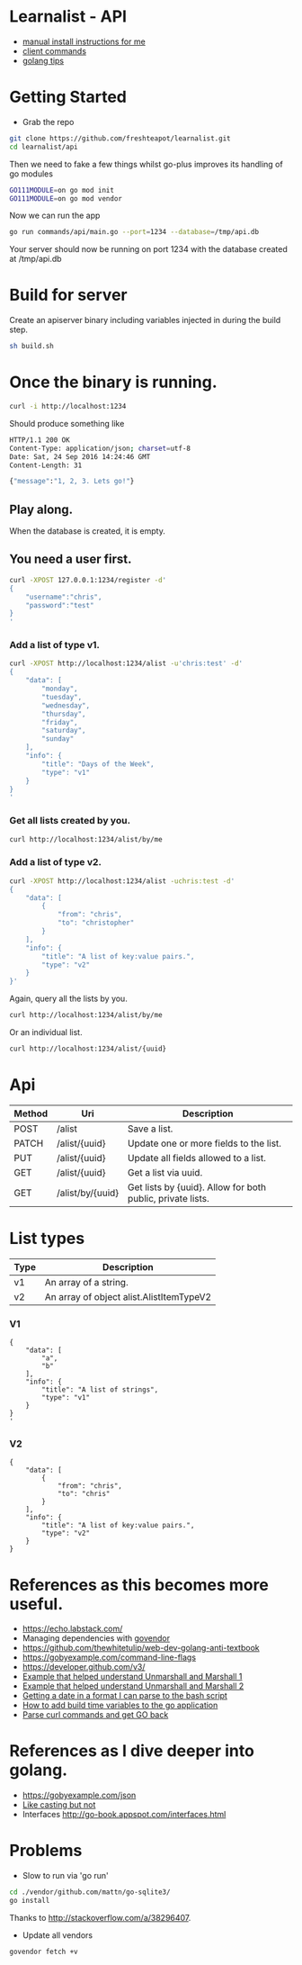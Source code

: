 # Learnalist - API

* [manual install instructions for me](./doc/INSTALL.md)
* [client commands](./doc/client.md)
* [golang tips](./doc/tips.md)

# Getting Started

* Grab the repo
```sh
git clone https://github.com/freshteapot/learnalist.git
cd learnalist/api
```
Then we need to fake a few things whilst go-plus improves its handling of go modules
```sh
GO111MODULE=on go mod init
GO111MODULE=on go mod vendor
```
Now we can run the app
```sh
go run commands/api/main.go --port=1234 --database=/tmp/api.db
```
Your server should now be running on port 1234 with the database created at /tmp/api.db


# Build for server
Create an apiserver binary including variables injected in during the build step.
```sh
sh build.sh
```

# Once the binary is running.
```sh
curl -i http://localhost:1234
```

Should produce something like
```sh
HTTP/1.1 200 OK
Content-Type: application/json; charset=utf-8
Date: Sat, 24 Sep 2016 14:24:46 GMT
Content-Length: 31

{"message":"1, 2, 3. Lets go!"}
```

## Play along.
When the database is created, it is empty.

## You need a user first.
```sh
curl -XPOST 127.0.0.1:1234/register -d'
{
    "username":"chris",
    "password":"test"
}
'
```

### Add a list of type v1.

```sh
curl -XPOST http://localhost:1234/alist -u'chris:test' -d'
{
    "data": [
        "monday",
        "tuesday",
        "wednesday",
        "thursday",
        "friday",
        "saturday",
        "sunday"
    ],
    "info": {
        "title": "Days of the Week",
        "type": "v1"
    }
}
'
```

### Get all lists created by you.
```sh
curl http://localhost:1234/alist/by/me
```

### Add a list of type v2.

```sh
curl -XPOST http://localhost:1234/alist -uchris:test -d'
{
    "data": [
        {
            "from": "chris",
            "to": "christopher"
        }
    ],
    "info": {
        "title": "A list of key:value pairs.",
        "type": "v2"
    }
}'
```

Again, query all the lists by you.
```sh
curl http://localhost:1234/alist/by/me
```

Or an individual list.
```sh
curl http://localhost:1234/alist/{uuid}
```

# Api

| Method | Uri | Description |
| --- | --- | --- |
| POST | /alist | Save a list. |
| PATCH | /alist/{uuid} | Update one or more fields to the list. |
| PUT | /alist/{uuid} | Update all fields allowed to a list. |
| GET | /alist/{uuid} | Get a list via uuid. |
| GET | /alist/by/{uuid} | Get lists by {uuid}. Allow for both public, private lists. |



# List types

| Type | Description |
| --- | --- |
| v1 | An array of a string.|
| v2 | An array of object alist.AlistItemTypeV2 |

### V1

```
{
    "data": [
        "a",
        "b"
    ],
    "info": {
        "title": "A list of strings",
        "type": "v1"
    }
}
'
```

### V2

```
{
    "data": [
        {
            "from": "chris",
            "to": "chris"
        }
    ],
    "info": {
        "title": "A list of key:value pairs.",
        "type": "v2"
    }
}
```

# References as this becomes more useful.

* https://echo.labstack.com/
* Managing dependencies with [govendor](https://github.com/kardianos/govendor)
* https://github.com/thewhitetulip/web-dev-golang-anti-textbook
* https://gobyexample.com/command-line-flags
* https://developer.github.com/v3/
* [Example that helped understand Unmarshall and Marshall 1](http://mattyjwilliams.blogspot.no/2013/01/using-go-to-unmarshal-json-lists-with.html)
* [Example that helped understand Unmarshall and Marshall 2](https://gist.github.com/mdwhatcott/8dd2eef0042f7f1c0cd8)
* [Getting a date in a format I can parse to the bash script](https://stackoverflow.com/questions/21363187/git-show-dates-in-utc)
* [How to add build time variables to the go application](https://github.com/Ropes/go-linker-vars-example)
* [Parse curl commands and get GO back](https://mholt.github.io/curl-to-go)

# References as I dive deeper into golang.
* https://gobyexample.com/json
* [Like casting but not](https://golang.org/ref/spec#Type_assertions)
* Interfaces http://go-book.appspot.com/interfaces.html


# Problems

* Slow to run via 'go run'
```sh
cd ./vendor/github.com/mattn/go-sqlite3/
go install
```

Thanks to http://stackoverflow.com/a/38296407.

* Update all vendors
```sh
govendor fetch +v
```
